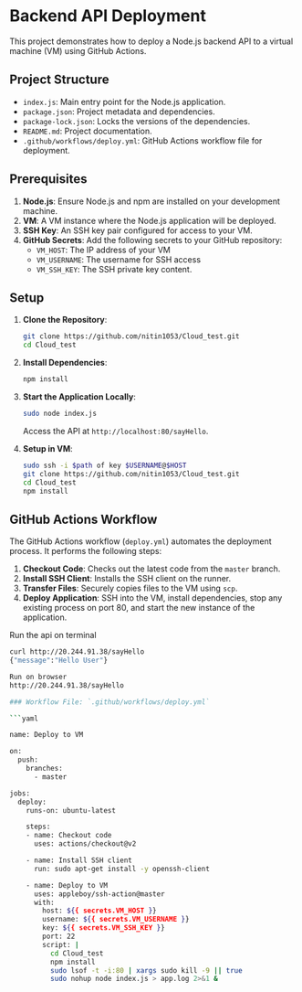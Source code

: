 # Backend API Deployment

This project demonstrates how to deploy a Node.js backend API to a virtual machine (VM) using GitHub Actions.

## Project Structure

- `index.js`: Main entry point for the Node.js application.
- `package.json`: Project metadata and dependencies.
- `package-lock.json`: Locks the versions of the dependencies.
- `README.md`: Project documentation.
- `.github/workflows/deploy.yml`: GitHub Actions workflow file for deployment.

## Prerequisites

1. **Node.js**: Ensure Node.js and npm are installed on your development machine.
2. **VM**: A VM instance where the Node.js application will be deployed.
3. **SSH Key**: An SSH key pair configured for access to your VM.
4. **GitHub Secrets**: Add the following secrets to your GitHub repository:
   - `VM_HOST`: The IP address of your VM 
   - `VM_USERNAME`: The username for SSH access 
   - `VM_SSH_KEY`: The SSH private key content.

## Setup

1. **Clone the Repository**:

    ```bash
    git clone https://github.com/nitin1053/Cloud_test.git
    cd Cloud_test
    ```

2. **Install Dependencies**:

    ```bash
    npm install
    ```

3. **Start the Application Locally**:

    ```bash
    sudo node index.js
    ```

    Access the API at `http://localhost:80/sayHello`.

4. **Setup in VM**:
    ```bash
    sudo ssh -i $path of key $USERNAME@$HOST
    git clone https://github.com/nitin1053/Cloud_test.git
    cd Cloud_test
    npm install


## GitHub Actions Workflow

The GitHub Actions workflow (`deploy.yml`) automates the deployment process. It performs the following steps:

1. **Checkout Code**: Checks out the latest code from the `master` branch.
2. **Install SSH Client**: Installs the SSH client on the runner.
3. **Transfer Files**: Securely copies files to the VM using `scp`.
4. **Deploy Application**: SSH into the VM, install dependencies, stop any existing process on port 80, and start the new instance of the application.


Run the api on terminal
```bash
curl http://20.244.91.38/sayHello
{"message":"Hello User"}

Run on browser
http://20.244.91.38/sayHello

### Workflow File: `.github/workflows/deploy.yml`

```yaml

name: Deploy to VM

on:
  push:
    branches:
      - master

jobs:
  deploy:
    runs-on: ubuntu-latest

    steps:
    - name: Checkout code
      uses: actions/checkout@v2

    - name: Install SSH client
      run: sudo apt-get install -y openssh-client

    - name: Deploy to VM
      uses: appleboy/ssh-action@master
      with:
        host: ${{ secrets.VM_HOST }}
        username: ${{ secrets.VM_USERNAME }}
        key: ${{ secrets.VM_SSH_KEY }}
        port: 22
        script: |
          cd Cloud_test
          npm install
          sudo lsof -t -i:80 | xargs sudo kill -9 || true
          sudo nohup node index.js > app.log 2>&1 &




